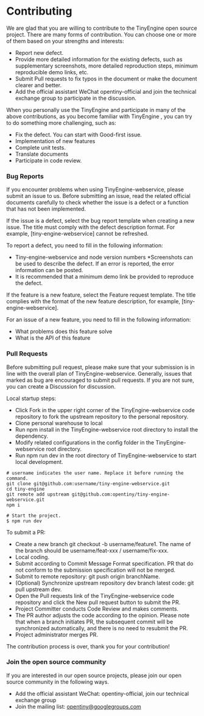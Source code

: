 # Contributing
We are glad that you are willing to contribute to the TinyEngine open source project. There are many forms of contribution. You can choose one or more of them based on your strengths and interests:

* Report new defect.
* Provide more detailed information for the existing defects, such as supplementary screenshots, more detailed reproduction steps, minimum reproducible demo links, etc.
* Submit Pull requests to fix typos in the document or make the document clearer and better.
* Add the official assistant WeChat opentiny-official and join the technical exchange group to participate in the discussion.

When you personally use the TinyEngine and participate in many of the above contributions, as you become familiar with TinyEngine , you can try to do something more challenging, such as:

* Fix the defect. You can start with Good-first issue.
* Implementation of new features
* Complete unit tests.
* Translate documents
* Participate in code review.

### Bug Reports
If you encounter problems when using TinyEngine-webservice, please submit an issue to us. Before submitting an issue, read the related official documents carefully to check whether the issue is a defect or a function that has not been implemented.

If the issue is a defect, select the bug report template when creating a new issue. The title must comply with the defect description format. For example, [tiny-engine-webservice] cannot be refreshed.

To report a defect, you need to fill in the following information:

* Tiny-engine-webservice and node version numbers
*Screenshots can be used to describe the defect. If an error is reported, the error information can be posted.
* It is recommended that a minimum demo link be provided to reproduce the defect.

If the feature is a new feature, select the Feature request template. The title complies with the format of the new feature description, for example, [tiny-engine-webservice].

For an issue of a new feature, you need to fill in the following information:

* What problems does this feature solve
* What is the API of this feature
### Pull Requests

Before submitting pull request, please make sure that your submission is in line with the overall plan of TinyEngine-webservice. Generally, issues that marked as bug are encouraged to submit pull requests. If you are not sure, you can create a Discussion for discussion.

Local startup steps:

* Click Fork in the upper right corner of the TinyEngine-webservice code repository to fork the upstream repository to the personal repository.
* Clone personal warehouse to local
* Run npm install in the TinyEngine-webservice root directory to install the dependency.
* Modify related configurations in the config folder in the TinyEngine-webservice root directory.
* Run npm run dev in the root directory of TinyEngine-webservice to start local development.

```
# username indicates the user name. Replace it before running the command.
git clone git@github.com:username/tiny-engine-webservice.git
cd tiny-engine
git remote add upstream git@github.com:opentiny/tiny-engine-webservice.git
npm i

# Start the project.
$ npm run dev
```
To submit a PR:

* Create a new branch git checkout -b username/feature1. The name of the branch should be username/feat-xxx / username/fix-xxx.
* Local coding.
* Submit according to Commit Message Format specification. PR that do not conform to the submission specification will not be merged.
* Submit to remote repository: git push origin branchName.
* (Optional) Synchronize upstream repository dev branch latest code: git pull upstream dev.
* Open the Pull requests link of the TinyEngine-webservice code repository and click the New pull request button to submit the PR.
* Project Committer conducts Code Review and makes comments.
* The PR author adjusts the code according to the opinion. Please note that when a branch initiates PR, the subsequent commit will be synchronized automatically, and there is no need to resubmit the PR.
* Project administrator merges PR.

The contribution process is over, thank you for your contribution!

### Join the open source community
If you are interested in our open source projects, please join our open source community in the following ways.

* Add the official assistant WeChat: opentiny-official, join our technical exchange group
* Join the mailing list: opentiny@googlegroups.com